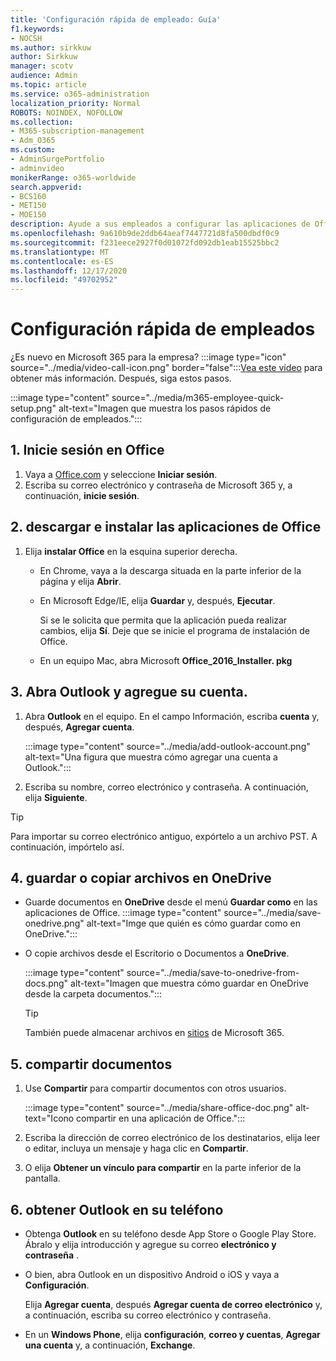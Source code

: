 ```yaml
---
title: 'Configuración rápida de empleado: Guía'
f1.keywords:
- NOCSH
ms.author: sirkkuw
author: Sirkkuw
manager: scotv
audience: Admin
ms.topic: article
ms.service: o365-administration
localization_priority: Normal
ROBOTS: NOINDEX, NOFOLLOW
ms.collection:
- M365-subscription-management
- Adm_O365
ms.custom:
- AdminSurgePortfolio
- adminvideo
monikerRange: o365-worldwide
search.appverid:
- BCS160
- MET150
- MOE150
description: Ayude a sus empleados a configurar las aplicaciones de Office que obtienen con Microsoft 365 empresa Premium.
ms.openlocfilehash: 9a610b9de2ddb64aeaf7447721d8fa500dbdf0c9
ms.sourcegitcommit: f231eece2927f0d01072fd092db1eab15525bbc2
ms.translationtype: MT
ms.contentlocale: es-ES
ms.lasthandoff: 12/17/2020
ms.locfileid: "49702952"
---
```

# <a name="employee-quick-setup"></a>Configuración rápida de empleados

¿Es nuevo en Microsoft 365 para la empresa? :::image type="icon" source="../media/video-call-icon.png" border="false":::[Vea este vídeo](https://support.microsoft.com/office/d6466f0d-5d13-464a-adcb-00906ae87029) para obtener más información. Después, siga estos pasos.

:::image type="content" source="../media/m365-employee-quick-setup.png" alt-text="Imagen que muestra los pasos rápidos de configuración de empleados.":::

## <a name="1-sign-in-to-office"></a>1. Inicie sesión en Office

1. Vaya a [Office.com](https://office.com) y seleccione **Iniciar sesión**.
1. Escriba su correo electrónico y contraseña de Microsoft 365 y, a continuación, **inicie sesión**.

## <a name="2-download-and-install-office-apps"></a>2. descargar e instalar las aplicaciones de Office

1. Elija **instalar Office** en la esquina superior derecha.
    - En Chrome, vaya a la descarga situada en la parte inferior de la página y elija **Abrir**.
    - En Microsoft Edge/IE, elija **Guardar** y, después, **Ejecutar**.
    
        Si se le solicita que permita que la aplicación pueda realizar cambios, elija **Sí**. Deje que se inicie el programa de instalación de Office.
    - En un equipo Mac, abra Microsoft **Office_2016_Installer. pkg**

## <a name="3-open-outlook-and-add-your-account"></a>3. Abra Outlook y agregue su cuenta.

1. Abra **Outlook** en el equipo. En el campo Información, escriba **cuenta** y, después, **Agregar cuenta**.

    :::image type="content" source="../media/add-outlook-account.png" alt-text="Una figura que muestra cómo agregar una cuenta a Outlook.":::

1. Escriba su nombre, correo electrónico y contraseña. A continuación, elija **Siguiente**.

> [!TIP]
> Para importar su correo electrónico antiguo, expórtelo a un archivo PST. A continuación, impórtelo así.

## <a name="4-save-or-copy-files-to-onedrive"></a>4. guardar o copiar archivos en OneDrive

- Guarde documentos en **OneDrive** desde el menú **Guardar como** en las aplicaciones de Office.
    :::image type="content" source="../media/save-onedrive.png" alt-text="Imge que quién es cómo guardar como en OneDrive.":::

- O copie archivos desde el Escritorio o Documentos a **OneDrive**.

    :::image type="content" source="../media/save-to-onedrive-from-docs.png" alt-text="Imagen que muestra cómo guardar en OneDrive desde la carpeta documentos.":::

    > [!TIP]
    > También puede almacenar archivos en [sitios](https://support.microsoft.com/office/d18d21a0-1f9f-4f6c-ac45-d52afa0a4a2e) de Microsoft 365.

## <a name="5-share-documents"></a>5. compartir documentos

1. Use **Compartir** para compartir documentos con otros usuarios.

    :::image type="content" source="../media/share-office-doc.png" alt-text="Icono compartir en una aplicación de Office.":::

1. Escriba la dirección de correo electrónico de los destinatarios, elija leer o editar, incluya un mensaje y haga clic en **Compartir**.
1. O elija **Obtener un vínculo para compartir** en la parte inferior de la pantalla.

## <a name="6-get-outlook-on-your-phone"></a>6. obtener Outlook en su teléfono

- Obtenga **Outlook** en su teléfono desde App Store o Google Play Store. Ábralo y elija introducción y agregue su correo **electrónico y contraseña** .
- O bien, abra Outlook en un dispositivo Android o iOS y vaya a **Configuración**.

    Elija **Agregar cuenta**, después **Agregar cuenta de correo electrónico** y, a continuación, escriba su correo electrónico y contraseña.
- En un **Windows Phone**, elija **configuración**, **correo y cuentas**, **Agregar una cuenta** y, a continuación, **Exchange**.